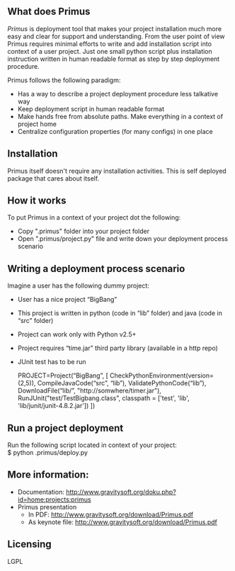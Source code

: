 ## What does Primus
*Primus* is deployment tool that makes your project installation much more easy and clear for support and understanding. 
From the user point of view Primus requires minimal efforts to write and add installation script into context of a user 
project. Just one small python script plus installation instruction written in human readable format as step by step 
deployment procedure.  

Primus follows the following paradigm:
   * Has a way to describe a project deployment procedure less talkative way
   * Keep deployment script in human readable format
   * Make hands free from absolute paths. Make everything in a context of project home
   * Centralize configuration properties (for many configs) in one place

## Installation 
Primus itself doesn't require any installation activities. This is self deployed package that cares about itself.

## How it works
To put Primus in a context of your project dot the following:

   * Copy ".primus" folder into your project folder
   * Open ".primus/project.py" file and write down your deployment process scenario

## Writing a deployment process scenario
Imagine a user has the following dummy project:
   * User has a nice project “BigBang”
   * This project is written in python (code in “lib” folder) and java (code in “src” folder)
   * Project can work only with Python v2.5+
   * Project requires “time.jar” third party library (available in a http repo)
   * JUnit test has to be run

    	PROJECT=Project(“BigBang”,
    	[
        	CheckPythonEnvironment(version=(2,5)),
    		CompileJavaCode(“src”, “lib”),
    		ValidatePythonCode(“lib”),
    		DownloadFile(“lib/”, "http://somwhere/timer.jar"),
			RunJUnit("test/TestBigbang.class", classpath = ['test', 'lib', 'lib/junit/junit-4.8.2.jar'])
  		])


## Run a project deployment 
Run the following script located in context of your project:   
   $ python .primus/deploy.py

## More information:
   * Documentation: http://www.gravitysoft.org/doku.php?id=home:projects:primus
   * Primus presentation
      * In PDF: http://www.gravitysoft.org/download/Primus.pdf
      * As keynote file: http://www.gravitysoft.org/download/Primus.pdf

## Licensing
LGPL